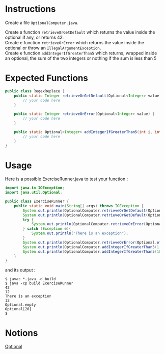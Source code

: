 # Instructions

Create a file `OptionalComputer.java`.

Create a function `retrieveOrGetDefault` which returns the value inside the optional if any, or returns 42.  
Create e function `retrieveOrError` which returns the value inside the optional or throw an `IllegalArgumentException`.  
Create e function `addIntegerIfGreaterThan5` which returns, wrapped inside an optional, the sum of the two integers or nothing if the sum is less than 5


# Expected Functions
```java
public class RegexReplace {
    public static Integer retrieveOrGetDefault(Optional<Integer> value) {
        // your code here
    }
    
    public static Integer retrieveOrError(Optional<Integer> value) {
        // your code here
    }

    public static Optional<Integer> addIntegerIfGreaterThan5(int i, int j) {
        // your code here
    }
}
```

# Usage

Here is a possible ExerciseRunner.java to test your function :

```java
import java.io.IOException;
import java.util.Optional;

public class ExerciseRunner {
    public static void main(String[] args) throws IOException {
        System.out.println(OptionalComputer.retrieveOrGetDefault(Optional.empty()));
        System.out.println(OptionalComputer.retrieveOrGetDefault(Optional.of(12)));
        try {
            System.out.println(OptionalComputer.retrieveOrError(Optional.empty()));
        } catch (Exception e){
            System.out.println("There is an exception");
        }
        System.out.println(OptionalComputer.retrieveOrError(Optional.of(12)));
        System.out.println(OptionalComputer.addIntegerIfGreaterThan5(1, 2));
        System.out.println(OptionalComputer.addIntegerIfGreaterThan5(18, 2));
    }
}
```
          
and its output :
```shell
$ javac *.java -d build
$ java -cp build ExerciseRunner 
42
12
There is an exception
12
Optional.empty
Optional[20]
$ 
```

# Notions
[Optional](https://docs.oracle.com/en/java/javase/17/docs/api//java.base/java/util/Optional.html)  
